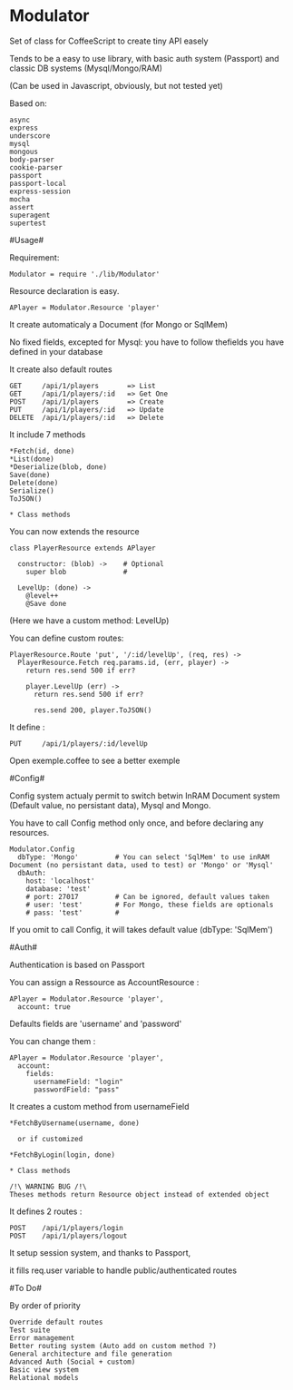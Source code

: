 Modulator
============

  Set of class for CoffeeScript to create tiny API easely

  Tends to be a easy to use library, with basic auth system (Passport) and classic DB systems (Mysql/Mongo/RAM)

  (Can be used in Javascript, obviously, but not tested yet)

  Based on:

    async
    express
    underscore
    mysql
    mongous
    body-parser
    cookie-parser
    passport
    passport-local
    express-session
    mocha
    assert
    superagent
    supertest


#Usage#

  Requirement:

    Modulator = require './lib/Modulator'

  Resource declaration is easy.

    APlayer = Modulator.Resource 'player'

  It create automaticaly a Document (for Mongo or SqlMem)

  No fixed fields, excepted for Mysql: you have to follow thefields you have defined in your database

  It create also default routes

    GET     /api/1/players       => List
    GET     /api/1/players/:id   => Get One
    POST    /api/1/players       => Create
    PUT     /api/1/players/:id   => Update
    DELETE  /api/1/players/:id   => Delete

  It include 7 methods

    *Fetch(id, done)
    *List(done)
    *Deserialize(blob, done)
    Save(done)
    Delete(done)
    Serialize()
    ToJSON()

    * Class methods

  You can now extends the resource

    class PlayerResource extends APlayer

      constructor: (blob) ->    # Optional
        super blob              #

      LevelUp: (done) ->
        @level++
        @Save done

  (Here we have a custom method: LevelUp)

  You can define custom routes:

    PlayerResource.Route 'put', '/:id/levelUp', (req, res) ->
      PlayerResource.Fetch req.params.id, (err, player) ->
        return res.send 500 if err?

        player.LevelUp (err) ->
          return res.send 500 if err?

          res.send 200, player.ToJSON()

  It define :

    PUT     /api/1/players/:id/levelUp

  Open exemple.coffee to see a better exemple

#Config#

  Config system actualy permit to switch betwin InRAM Document system (Default value, no persistant data), Mysql and Mongo.

  You have to call Config method only once, and before declaring any resources.

    Modulator.Config
      dbType: 'Mongo'         # You can select 'SqlMem' to use inRAM Document (no persistant data, used to test) or 'Mongo' or 'Mysql'
      dbAuth:
        host: 'localhost'
        database: 'test'
        # port: 27017         # Can be ignored, default values taken
        # user: 'test'        # For Mongo, these fields are optionals
        # pass: 'test'        #

  If you omit to call Config, it will takes default value (dbType: 'SqlMem')

#Auth#

  Authentication is based on Passport

  You can assign a Ressource as AccountResource :

    APlayer = Modulator.Resource 'player',
      account: true

  Defaults fields are 'username' and 'password'

  You can change them :

    APlayer = Modulator.Resource 'player',
      account:
        fields:
          usernameField: "login"
          passwordField: "pass"

  It creates a custom method from usernameField

    *FetchByUsername(username, done)

      or if customized

    *FetchByLogin(login, done)

    * Class methods

    /!\ WARNING BUG /!\
    Theses methods return Resource object instead of extended object

  It defines 2 routes :

    POST    /api/1/players/login
    POST    /api/1/players/logout

  It setup session system, and thanks to Passport,

  it fills req.user variable to handle public/authenticated routes


#To Do#

  By order of priority

    Override default routes
    Test suite
    Error management
    Better routing system (Auto add on custom method ?)
    General architecture and file generation
    Advanced Auth (Social + custom)
    Basic view system
    Relational models
